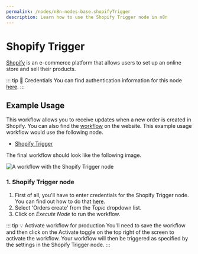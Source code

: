 ```yaml
---
permalink: /nodes/n8n-nodes-base.shopifyTrigger
description: Learn how to use the Shopify Trigger node in n8n
---
```


# Shopify Trigger

[Shopify](https://www.shopify.com/) is an e-commerce platform that allows users to set up an online store and sell their products.

::: tip 🔑 Credentials
You can find authentication information for this node [here](../../../credentials/Shopify/README.md).
:::


## Example Usage

This workflow allows you to receive updates when a new order is created in Shopify. You can also find the [workflow](https://n8n.io/workflows/547) on the website. This example usage workflow would use the following node.
- [Shopify Trigger]()

The final workflow should look like the following image.

![A workflow with the Shopify Trigger node](./workflow.png)


### 1. Shopify Trigger node

1. First of all, you'll have to enter credentials for the Shopify Trigger node. You can find out how to do that [here](../../../credentials/Shopify/README.md).
2. Select 'Orders create' from the *Topic* dropdown list.
3. Click on *Execute Node* to run the workflow.

::: tip 💡 Activate workflow for production
You'll need to save the workflow and then click on the Activate toggle on the top right of the screen to activate the workflow. Your workflow will then be triggered as specified by the settings in the Shopify Trigger node.
:::
